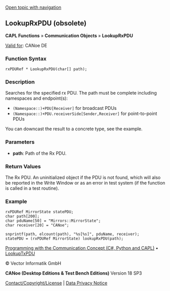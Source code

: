 [Open topic with navigation](../../../../../CANoeDEFamily.htm#Topics/CAPLFunctions/CommunicationObjects/Functions/CAPLfunctionLookupRxPDU.md)

## LookupRxPDU (obsolete)

**CAPL Functions** » **Communication Objects** » **LookupRxPDU**

[Valid for](../../../Shared/FeatureAvailability.md): CANoe DE

### Function Syntax

```plaintext
rxPDURef * LookupRxPDU(char[] path);
```

### Description

Searches for the specified rx PDU. The path must be complete including namespaces and endpoint(s):

- `(Namespace::)+PDU[Receiver]` for broadcast PDUs
- `(Namespace::)+PDU.receiverSide[Sender,Receiver]` for point-to-point PDUs

You can downcast the result to a concrete type, see the example.

### Parameters

- **path**: Path of the Rx PDU.

### Return Values

The Rx PDU. An uninitialized object if the PDU is not found, which will also be reported in the Write Window or as an error in test system (if the function is called in a test routine).

### Example

```plaintext
rxPDURef MirrorState statePDU;
char path[200];
char pduName[50] = "Mirrors::MirrorState";
char receiver[20] = "CANoe";

snprintf(path, elcount(path), "%s[%s]", pduName, receiver);
statePDU = (rxPDURef MirrorState) lookupRxPDU(path);
```

[Programming with the Communication Concept (C#, Python and CAPL)](../../../CANoeCANalyzer/CommunicationConcept/Programming/CCP.md) • [LookupTxPDU](CAPLfunctionLookupTxPDU.md)

© Vector Informatik GmbH

**CANoe (Desktop Editions & Test Bench Editions)** Version 18 SP3

[Contact/Copyright/License](../../../Shared/ContactCopyrightLicense.md) | [Data Privacy Notice](https://www.vector.com/int/en/company/get-info/privacy-policy/)
